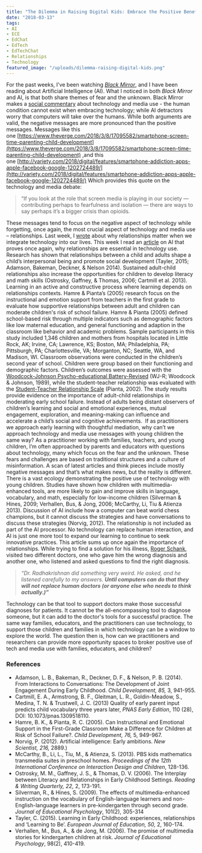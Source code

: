 ```yaml
---
title: "The Dilemma in Raising Digital Kids: Embrace the Positive Benefits and Let Go of the Fears"
date: "2018-03-13"
tags:
- AI
- ECE
- EdChat
- EdTech
- EdTechChat
- Relationships
- Technology
featured_image: "/uploads/dilemma-raising-digital-kids.png"
---
```

For the past weeks, I’ve been watching _[Black Mirror](https://en.wikipedia.org/wiki/Black_Mirror)_, and I have been reading about Artificial Intelligence (AI). What I noticed in both _Black Mirror_ and AI, is that both share themes of fear and the unknown. Black Mirror makes a [social commentary](http://knowledgylab.com/470/) about technology and media use - the human condition cannot exist when embracing technology; while AI detractors worry that computers will take over the humans. While both arguments are valid, the negative messages are more pronounced than the positive messages. Messages like this one [https://www.theverge.com/2018/3/8/17095582/smartphone-screen-time-parenting-child-development](https://www.theverge.com/2018/3/8/17095582/smartphone-screen-time-parenting-child-development) ,and this one [http://variety.com/2018/digital/features/smartphone-addiction-apps-apple-facebook-google-1202724489/](http://variety.com/2018/digital/features/smartphone-addiction-apps-apple-facebook-google-1202724489/) Which provides this quote on the technology and media debate:

> “If you look at the role that screen media is playing in our society — contributing perhaps to fearfulness and isolation — there are ways to say perhaps it’s a bigger crisis than opioids.

These messages tend to focus on the negative aspect of technology while forgetting, once again, the most crucial aspect of technology and media use – relationships. Last week, I [wrote](/posts/2018-02-24-can-early-education-online-learning-be-situated/) about why relationships matter when we integrate technology into our lives. This week I read an [article](https://educationoutrage.blogspot.com/2018/02/you-are-dying-of-kidney-failure-lesson.html?m=1) on AI that proves once again, why relationships are essential in technology use. Research has shown that relationships between a child and adults shape a child’s interpersonal being and promote social development (Tayler, 2015; Adamson, Bakeman, Deckner, & Nelson 2014). Sustained adult-child relationships also increase the opportunities for children to develop literacy and math skills (Ostrosky, Gaffney, & Thomas, 2006; Cartmill et al. 2013). Learning in an active and constructive process where learning depends on relationships contexts. Hamre & Pianta’s (2005) research focus on the instructional and emotion support from teachers in the first grade to evaluate how supportive relationships between adult and children can moderate children's risk of school failure. Hamre & Pianta (2005) defined school-based risk through multiple indicators such as demographic factors like low maternal education, and general functioning and adaption in the classroom like behavior and academic problems. Sample participants in this study included 1,346 children and mothers from hospitals located in Little Rock, AK; Irvine, CA; Lawrence, KS; Boston, MA; Philadelphia, PA; Pittsburgh, PA; Charlottesville, VA; Morganton, NC; Seattle, WA, and Madison, WI. Classroom observations were conducted in the children’s second year of school. Children were group based on their functioning and demographic factors. Children’s outcomes were assessed with the [Woodcock-Johnson Psycho-educational Battery-Revised](http://outreach.ewu.edu/media/courses/flash/password/CEDP589/unit/html/wjr.htm) (WJ-R; Woodcock & Johnson, 1989), while the student-teacher relationship was evaluated with the [Student-Teacher Relationship Scale](https://curry.virginia.edu/uploads/resourceLibrary/STRS-SF_modification_for_staff_wellness_survey.pdf) (Pianta, 2002). The study results provide evidence on the importance of adult-child relationships in moderating early school failure. Instead of adults being distant observers of children’s learning and social and emotional experiences, mutual engagement, exploration, and meaning-making can influence and accelerate a child’s social and cognitive achievements.  If as practitioners we approach early learning with thoughtful mediation, why can’t we approach technology and media use messages with young children the same way? As a practitioner working with families, teachers, and young children, I’m often approached by parents and educators with questions about technology, many which focus on the fear and the unknown. These fears and challenges are based on traditional structures and a culture of misinformation. A scan of latest articles and think pieces include mostly negative messages and that’s what makes news, but the reality is different. There is a vast ecology demonstrating the positive use of technology with young children. Studies have shown how children with multimedia-enhanced tools, are more likely to gain and improve skills in language, vocabulary, and math, especially for low-income children (Silverman & Hines, 2009; Verhallen, Bus, & Jong, 2006; McCarthy, Li, Tiu & Atienza 2013). Discussion of AI include how a computer can beat world chess champions, but it cannot discuss the strategies and have conversations to discuss these strategies (Norvig, 2012). The relationship is not included as part of the AI processor. No technology can replace human interaction, and AI is just one more tool to expand our learning to continue to seek innovative practices. This article sums up once again the importance of relationships. While trying to find a solution for his illness, [Roger Schank](https://www.blogger.com/profile/14567989582447087635), visited two different doctors, one who gave him the wrong diagnosis and another one, who listened and asked questions to find the right diagnosis. 

> _“Dr. Radhakrishnan did something very weird. He asked, and he listened carefully to my answers. **Until computers can do that they will not replace human doctors (or anyone else who needs to think actually.)”**_

Technology can be that tool to support doctors make those successful diagnoses for patients. It cannot be the all-encompassing tool to diagnose someone, but it can add to the doctor's tools for a successful practice. The same way families, educators, and the practitioners can use technology, to support those children and families in which technology can be a window to explore the world. The question then is, how can we practitioners and researchers can provide more opportunity spaces to broker positive use of tech and media use with families, educators, and children?

### References 
* Adamson, L. B., Bakeman, R., Deckner, D. F., & Nelson, P. B. (2014). From Interactions to Conversations: The Development of Joint Engagement During Early Childhood. _Child Development, 85,_ 3, 941-955. 
* Cartmill, E. A., Armstrong, B. F., Gleitman, L. R., Goldin-Meadow, S., Medina, T. N. & Trustwell, J. C. (2013) Quality of early parent input predicts child vocabulary three years later, _PNAS Early Edition_, 110 (28), DOI: 10.1073/pnas.1309518110. 
* Hamre, B. K., & Pianta, R. C. (2005). Can Instructional and Emotional Support in the First-Grade Classroom Make a Difference for Children at Risk of School Failure?. _Child Development, 76,_ 5, 949-967. 
* Norvig, P. (2012). Artificial intelligence: Early ambitions. _New Scientist, 216,_ 2889.) 
* McCarthy, B., Li, L., Tiu, M., & Atienza, S. (2013). PBS kids mathematics transmedia suites in preschool homes. _Proceedings of the 12th International Conference on Interaction Design and Children_, 128-136. 
* Ostrosky, M. M., Gaffney, J. S., & Thomas, D. V. (2006). The Interplay between Literacy and Relationships in Early Childhood Settings. _Reading & Writing Quarterly, 22,_ 2, 173-191. 
* Silverman, R., & Hines, S. (2009). The effects of multimedia-enhanced instruction on the vocabulary of English-language learners and non-English-language learners in pre-kindergarten through second grade. _Journal of Educational Psychology_, 101(2), 305-314 
* Tayler, C. (2015). Learning in Early Childhood: experiences, relationships and ‘Learning to Be’. _European Journal of Education, 50,_ 2, 160-174. 
* Verhallen, M., Bus, A., & de Jong, M. (2006). The promise of multimedia stories for kindergarten children at risk. _Journal of Educational Psychology_, 98(2), 410-419.